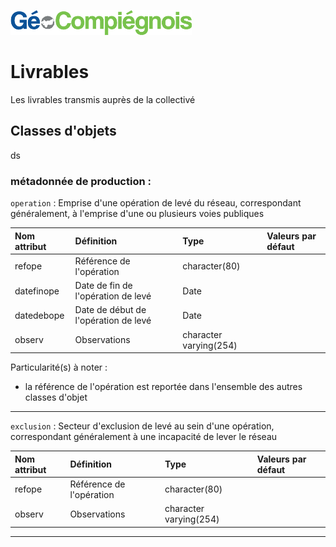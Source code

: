 ![picto](/doc/img/Logo_web-GeoCompiegnois.png)

# Livrables

Les livrables transmis auprès de la collectivé 

## Classes d'objets

ds

 ### métadonnée de production  :
  
   `operation` : Emprise d'une opération de levé du réseau, correspondant généralement, à l'emprise d'une ou plusieurs voies publiques
   
|Nom attribut | Définition | Type | Valeurs par défaut |
|:---|:---|:---|:---|
|refope|Référence de l'opération|character(80)| |
|datefinope|Date de fin de l'opération de levé|Date| |
|datedebope|Date de début de l'opération de levé|Date| |
|observ|Observations|character varying(254)| |

Particularité(s) à noter :
* la référence de l'opération est reportée dans l'ensemble des autres classes d'objet
---
  
   `exclusion` : Secteur d'exclusion de levé au sein d'une opération, correspondant généralement à une incapacité de lever le réseau
   
|Nom attribut | Définition | Type | Valeurs par défaut |
|:---|:---|:---|:---|
|refope|Référence de l'opération|character(80)| |
|observ|Observations|character varying(254)| |

---
